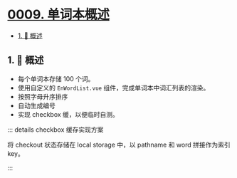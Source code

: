 # [0009. 单词本概述](https://github.com/Tdahuyou/TNotes.en-notes/tree/main/notes/0009.%20%E5%8D%95%E8%AF%8D%E6%9C%AC%E6%A6%82%E8%BF%B0)

<!-- region:toc -->

- [1. 📝 概述](#1--概述)

<!-- endregion:toc -->

## 1. 📝 概述

- 每个单词本存储 100 个词。
- 使用自定义的 `EnWordList.vue` 组件，完成单词本中词汇列表的渲染。
- 按照字母升序排序
- 自动生成编号
- 实现 checkbox 缓，以便临时自测。

::: details checkbox 缓存实现方案

将 checkout 状态存储在 local storage 中，以 pathname 和 word 拼接作为索引 key。

:::
